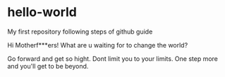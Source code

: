 # hello-world
My first repository following steps of github guide

Hi Motherf***ers!
What are u waiting for to change the world?

Go forward and get so hight. Dont limit you to your limits. One step more and you'll get to be beyond.
